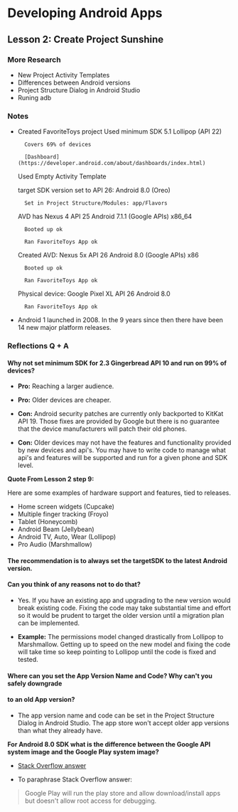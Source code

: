 # Developing Android Apps

## Lesson 2: Create Project Sunshine

### More Research
* New Project Activity Templates
* Differences between Android versions
* Project Structure Dialog in Android Studio
* Runing adb



### Notes

* Created FavoriteToys project
	Used minimum SDK 5.1 Lollipop (API 22)
	
		Covers 69% of devices
		
		[Dashboard](https://developer.android.com/about/dashboards/index.html)
		
	Used Empty Activity Template
	
	target SDK version set to API 26: Android 8.0 (Oreo)
	
		Set in Project Structure/Modules: app/Flavors
		
	AVD has Nexus 4 API 25 Android 7.1.1 (Google APIs) x86_64
	
		Booted up ok
		
		Ran FavoriteToys App ok
		
	Created AVD: Nexus 5x API 26 Android 8.0 (Google APIs) x86
	
		Booted up ok
		
		Ran FavoriteToys App ok
		
	Physical device: Google Pixel XL API 26 Android 8.0
	
		Ran FavoriteToys App ok
		
* Android 1 launched in 2008. In the 9 years since then there have been 14 new major
platform releases.



### Reflections Q + A

#### Why not set minimum SDK for 2.3 Gingerbread API 10 and run on 99% of devices?

* **Pro:** Reaching a larger audience.

* **Pro:** Older devices are cheaper.

* **Con:** Android security patches are currently only backported to KitKat API 19.
Those fixes are provided by Google but there is no guarantee that the device
manufacturers will patch their old phones.

* **Con:** Older devices may not have the features and functionality provided by new
devices and api's. You may have to write code to manage what api's and features
will be supported and run for a given phone and SDK level.

**Quote From Lesson 2 step 9:**

Here are some examples of hardware support and features, tied to releases.
* Home screen widgets (Cupcake)
* Multiple finger tracking (Froyo)
* Tablet (Honeycomb)
* Android Beam (Jellybean)
* Android TV, Auto, Wear (Lollipop)
* Pro Audio (Marshmallow)


#### The recommendation is to always set the targetSDK to the latest Android version.
#### Can you think of any reasons not to do that?

* Yes. If you have an existing app and upgrading to the new version would break
existing code. Fixing the code may take substantial time and effort so it would
be prudent to target the older version until a migration plan can be implemented.

* **Example:** The permissions model changed drastically from Lollipop to
Marshmallow. Getting up to speed on the new model and fixing the code will
take time so keep pointing to Lollipop until the code is fixed and tested.


#### Where can you set the App Version Name and Code? Why can't you safely downgrade
#### to an old App version?

* The app version name and code can be set in the Project Structure Dialog in
Android Studio. The app store won't accept older app versions than what they already
have.


**For Android 8.0 SDK what is the difference between the Google API system
image and the Google Play system image?**

* [Stack Overflow answer](https://stackoverflow.com/questions/45664516/difference-between-google-api-intel-x86-atom-and-google-play-intel-x86-atom-syte)

* To paraphrase Stack Overflow answer:
> Google Play will run the play store and allow download/install
apps but doesn't allow root access for debugging.
 